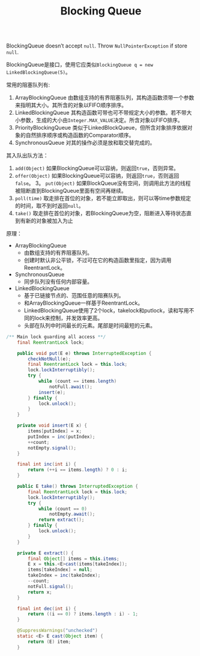 # <center>Blocking Queue</center>

<br></br>



BlockingQueue doesn’t accept `null`. Throw `NullPointerException` if store `null`.

BlockingQueue是接口，使用它应类似`BlockingQueue q = new LinkedBlockingQueue(5)`。

常用的阻塞队列有:
1. ArrayBlockingQueue 由数组支持的有界阻塞队列，其构造函数须带一个参数来指明其大小。其所含的对象以FIFO顺序排序。
2. LinkedBlockingQueue 其构造函数可带也可不带规定大小的参数。若不带大小参数，生成的大小由`Integer.MAX_VALUE`决定。所含对象以FIFO排序。
3. PriorityBlockingQueue 类似于LinkedBlockQueue，但所含对象排序依据对象的自然排序顺序或构造函数的Comparator顺序。
4. SynchronousQueue 对其的操作必须是放和取交替完成的。 

其入队出队方法：
1. `add(Object)` 如果BlockingQueue可以容纳，则返回`true`，否则异常。
2. `offer(Object)` 如果BlockingQueue可以容纳，则返回`true`，否则返回`false`。
3。 `put(Object)` 如果BlockQueue没有空间，则调用此方法的线程被阻断直到BlockingQueue里面有空间再继续。
4. `poll(time)` 取走排在首位的对象，若不能立即取出，则可以等time参数规定的时间，取不到时返回`null`。
5. `take()` 取走排在首位的对象，若BlockingQueue为空，阻断进入等待状态直到有新的对象被加入为止

原理：
* ArrayBlockingQueue 
    * 由数组支持的有界阻塞队列。
    * 创建时默认非公平锁，不过可在它的构造函数里指定，因为调用ReentrantLock。
* SynchronousQueue 
    * 同步队列没有任何内部容量。
* LinkedBlockingQueue 
    * 基于已链接节点的、范围任意的阻赛队列。
    * 和ArrayBlockingQueue一样基于ReentrantLock。
    * LinkedBlockingQueue使用了2个lock，takelock和putlock，读和写用不同的lock来控制，并发效率更高。
    * 头部在队列中时间最长的元素。尾部是时间最短的元素。


``` java
/** Main lock guarding all access **/
    final ReentrantLock lock;

    public void put(E e) throws InterruptedException {
        checkNotNull(e);
        final ReentrantLock lock = this.lock;
        lock.lockInterruptibly();
        try {
            while (count == items.length)
                notFull.await();
            insert(e);
        } finally {
            lock.unlock();
        }
    }

    private void insert(E x) {
        items[putIndex] = x;
        putIndex = inc(putIndex);
        ++count;
        notEmpty.signal();
    }

    final int inc(int i) {
        return (++i == items.length) ? 0 : i;
    }

    public E take() throws InterruptedException {
        final ReentrantLock lock = this.lock;
        lock.lockInterruptibly();
        try {
            while (count == 0)
                notEmpty.await();
            return extract();
        } finally {
            lock.unlock();
        }
    }

    private E extract() {
        final Object[] items = this.items;
        E x = this.<E>cast(items[takeIndex]);
        items[takeIndex] = null;
        takeIndex = inc(takeIndex);
        --count;
        notFull.signal();
        return x;
    }

    final int dec(int i) {
        return ((i == 0) ? items.length : i) - 1;
    }

    @SuppressWarnings("unchecked")
    static <E> E cast(Object item) {
        return (E) item;
    }
```
